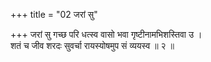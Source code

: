 +++
title = "02 जरां सु"

+++
जरां सु गच्छ परि धत्स्व वासो भवा गृष्टीनामभिशस्तिवा उ ।  
शतं च जीव शरदः सुवर्चा रायस्योषमुप सं व्ययस्व ॥ २ ॥